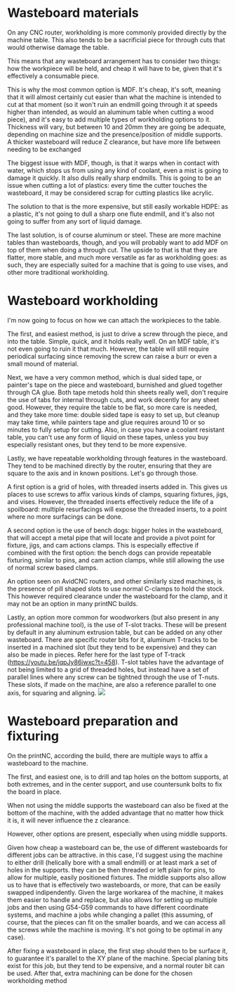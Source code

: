# Wasteboard materials

On any CNC router, workholding is more commonly provided directly by the machine table. This also tends to be a sacrificial piece for through cuts that would otherwise damage the table. 

This means that any wasteboard arrangement has to consider two things: how the workpiece will be held, and cheap it will have to be, given that it's effectively a consumable piece. 

This is why the most common option is MDF. It's cheap, it's soft, meaning that it will almost certainly cut easier than what the machine is intended to cut at that moment (so it won't ruin an endmill going through it at speeds higher than intended, as would an aluminum table when cutting a wood piece), and it's easy to add multiple types of workholding options to it. Thickness will vary, but between 10 and 20mm they are going be adequate, depending on machine size and the presence/position of middle supports. A thicker wasteboard will reduce Z clearance, but have more life between needing to be exchanged

The biggest issue with MDF, though, is that it warps when in contact with water, which stops us from using any kind of coolant, even a mist is going to damage it quickly. It also dulls really sharp endmills.
This is going to be an issue when cutting a lot of plastics: every time the cutter touches the wasteboard, it may be considered scrap for cutting plastics like acrylic. 

The solution to that is the more expensive, but still easily workable HDPE: as a plastic, it's not going to dull a sharp one flute endmill, and it's also not going to suffer from any sort of liquid damage.

The last solution, is of course aluminum or steel. These are more machine tables than wasteboards, though, and you will probably want to add MDF on top of them when doing a through cut. The upside to that is that they are flatter, more stable, and much more versatile as far as workholding goes: as such, they are especially suited for a machine that is going to use vises, and other more traditional workholding.

# Wasteboard workholding

I'm now going to focus on how we can attach the workpieces to the table.

The first, and easiest method, is just to drive a screw through the piece, and into the table. Simple, quick, and it holds really well. On an MDF table, it's not even going to ruin it that much. However, the table will still require periodical surfacing since removing the screw can raise a burr or even a small mound of material.

Next, we have a very common method, which is dual sided tape, or painter's tape on the piece and wasteboard, burnished and glued together through CA glue. Both tape metods hold thin sheets really well, don't require the use of tabs for internal through cuts, and work decently for any sheet good. However, they require the table to be flat, so more care is needed, and they take more time: double sided tape is easy to set up, but cleanup may take time, while painters tape and glue requires around 10 or so minutes to fully setup for cutting. Also, in case you have a coolant resistant table, you can't use any form of liquid on these tapes, unless you buy especially resistant ones, but they tend to be more expensive.

Lastly, we have repeatable workholding through features in the wasteboard. They tend to be machined directly by the router, ensuring that they are square to the axis and in known positions.  Let's go through those.

A first option is a grid of holes, with threaded inserts added in. This gives us places to use screws to affix various kinds of clamps, squaring fixtures, jigs, and vises. However, the threaded inserts effectively reduce the life of a spoilboard: multiple resurfacings will expose the threaded inserts, to a point where no more surfacings can be done. 

A second option is the use of bench dogs: bigger holes in the wasteboard, that will accept a metal pipe that will locate and provide a pivot point for fixture, jigs, and cam actions clamps. This is especially effective if combined with the first option: the bench dogs can provide repeatable fixturing, similar to pins, and cam action clamps, while still allowing the use of normal screw based clamps.

An option seen on AvidCNC routers, and other similarly sized machines, is the presence of pill shaped slots to use normal C-clamps to hold the stock. This however required clearance under the wasteboard for the clamp, and it may not be an option in many printNC builds. 

Lastly, an option more common for woodworkers (but also present in any professional machine tool), is the use of T-slot tracks. These will be present by default in any aluminum extrusion table, but can be added on any other wasteboard. There are specific router bits for it, aluminum T-tracks to be inserted in a machined slot (but they tend to be expensive) and they can also be made in pieces. Refer here for the last type of T-track (https://youtu.be/jqpJy86iwxc?t=458). T-slot tables have the advantage of not being limited to a grid of threaded holes, but instead have a set of parallel lines where any screw can be tightned through the use of T-nuts. These slots, if made on the machine, are also a reference parallel to one axis, for squaring and aligning.
![](/images/image0.jpg)

# Wasteboard preparation and fixturing

On the printNC, according the build, there are multiple ways to affix a wasteboard to the machine.

The first, and easiest one, is to drill and tap holes on the bottom supports, at both extremes, and in the center support, and use countersunk bolts to fix the board in place.

When not using the middle supports the wasteboard can also be fixed at the bottom of the machine, with the added advantage that no matter how thick it is, it will never influence the z clearance.

However, other options are present, especially when using middle supports.

Given how cheap a wasteboard can be, the use of different wasteboards for different jobs can be attractive. in this case, I'd suggest using the machine to either drill (helically bore with a small endmill) or at least mark a set of holes in the supports. they can be then threaded or left plain for pins, to allow for multiple, easily positioned fixtures. The middle supports also allow us to have that is effectively two wasteboards, or more, that can be easily swapped indipendently. Given the large workarea of the machine, it makes them easier to handle and replace, but also allows for setting up multiple jobs and then using G54-G59 commands to have different coordinate systems, and machine a jobs while changing a pallet (this assuming, of course, that the pieces can fit on the smaller boards, and we can access all the screws while the machine is moving. It's not going to be optimal in any case).

After fixing a wasteboard in place, the first step should then to be surface it, to guarantee it's parallel to the XY plane of the machine. Special planing bits exist for this job, but they tend to be expensive, and a normal router bit can be used. After that, extra machining can be done for the chosen workholding method
